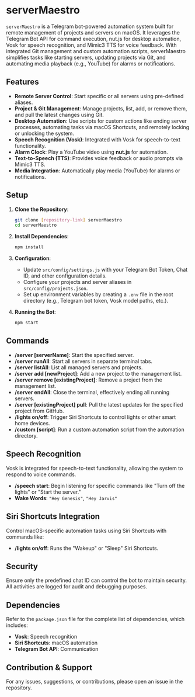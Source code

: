 # serverMaestro

`serverMaestro` is a Telegram bot-powered automation system built for remote management of projects and servers on macOS. It leverages the Telegram Bot API for command execution, nut.js for desktop automation, Vosk for speech recognition, and Mimic3 TTS for voice feedback. With integrated Git management and custom automation scripts, serverMaestro simplifies tasks like starting servers, updating projects via Git, and automating media playback (e.g., YouTube) for alarms or notifications.

## Features

- **Remote Server Control**: Start specific or all servers using pre-defined aliases.
- **Project & Git Management**: Manage projects, list, add, or remove them, and pull the latest changes using Git.
- **Desktop Automation**: Use scripts for custom actions like ending server processes, automating tasks via macOS Shortcuts, and remotely locking or unlocking the system.
- **Speech Recognition (Vosk)**: Integrated with Vosk for speech-to-text functionality.
- **Alarm Clock**: Play a YouTube video using **nut.js** for automation.
- **Text-to-Speech (TTS)**: Provides voice feedback or audio prompts via Mimic3 TTS.
- **Media Integration**: Automatically play media (YouTube) for alarms or notifications.

## Setup

1. **Clone the Repository**:
    ```bash
    git clone [repository-link] serverMaestro
    cd serverMaestro
    ```

2. **Install Dependencies**:
    ```bash
    npm install
    ```

3. **Configuration**:
    - Update `src/config/settings.js` with your Telegram Bot Token, Chat ID, and other configuration details.
    - Configure your projects and server aliases in `src/config/projects.json`.
    - Set up environment variables by creating a `.env` file in the root directory (e.g., Telegram bot token, Vosk model paths, etc.).

4. **Running the Bot**:
    ```bash
    npm start
    ```

## Commands

- **/server [serverName]**: Start the specified server.
- **/server runAll**: Start all servers in separate terminal tabs.
- **/server listAll**: List all managed servers and projects.
- **/server add [newProject]**: Add a new project to the management list.
- **/server remove [existingProject]**: Remove a project from the management list.
- **/server endAll**: Close the terminal, effectively ending all running servers.
- **/server [existingProject] pull**: Pull the latest updates for the specified project from GitHub.
- **/lights on/off**: Trigger Siri Shortcuts to control lights or other smart home devices.
- **/custom [script]**: Run a custom automation script from the automation directory.

## Speech Recognition

Vosk is integrated for speech-to-text functionality, allowing the system to respond to voice commands.

- **/speech start**: Begin listening for specific commands like "Turn off the lights" or "Start the server."
- **Wake Words**: `"Hey Genesis"`, `"Hey Jarvis"`

## Siri Shortcuts Integration

Control macOS-specific automation tasks using Siri Shortcuts with commands like:
- **/lights on/off**: Runs the "Wakeup" or "Sleep" Siri Shortcuts.

## Security

Ensure only the predefined chat ID can control the bot to maintain security. All activities are logged for audit and debugging purposes. 

## Dependencies

Refer to the `package.json` file for the complete list of dependencies, which includes:
- **Vosk**: Speech recognition
- **Siri Shortcuts**: macOS automation
- **Telegram Bot API**: Communication

## Contribution & Support

For any issues, suggestions, or contributions, please open an issue in the repository.
